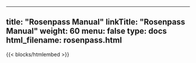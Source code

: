 
---
title: "Rosenpass Manual"
linkTitle: "Rosenpass Manual"
weight: 60
menu: false
type: docs
html_filename: rosenpass.html
---

{{< blocks/htmlembed >}}